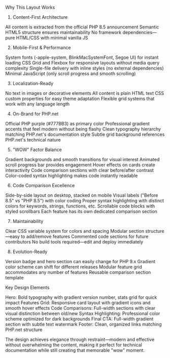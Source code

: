 Why This Layout Works
1. Content-First Architecture

All content is extracted from the official PHP 8.5 announcement
Semantic HTML5 structure ensures maintainability
No framework dependencies—pure HTML/CSS with minimal vanilla JS

2. Mobile-First & Performance

System fonts (-apple-system, BlinkMacSystemFont, Segoe UI) for instant loading
CSS Grid and Flexbox for responsive layouts without media query complexity
Single-file delivery with inline styles (no external dependencies)
Minimal JavaScript (only scroll progress and smooth scrolling)

3. Localization-Ready

No text in images or decorative elements
All content is plain HTML text
CSS custom properties for easy theme adaptation
Flexible grid systems that work with any language length

4. On-Brand for PHP.net

Official PHP purple (#777BB3) as primary color
Professional gradient accents that feel modern without being flashy
Clean typography hierarchy matching PHP.net's documentation style
Subtle grid background references PHP.net's technical nature

5. "WOW" Factor Balance

Gradient backgrounds and smooth transitions for visual interest
Animated scroll progress bar provides engagement
Hover effects on cards create interactivity
Code comparison sections with clear before/after contrast
Color-coded syntax highlighting makes code instantly readable

6. Code Comparison Excellence

Side-by-side layout on desktop, stacked on mobile
Visual labels ("Before 8.5" vs "PHP 8.5") with color coding
Proper syntax highlighting with distinct colors for keywords, strings, functions, etc.
Scrollable code blocks with styled scrollbars
Each feature has its own dedicated comparison section

7. Maintainability

Clear CSS variable system for colors and spacing
Modular section structure—easy to add/remove features
Commented code sections for future contributors
No build tools required—edit and deploy immediately

8. Evolution-Ready

Version badge and hero section can easily change for PHP 9.x
Gradient color scheme can shift for different releases
Modular feature grid accommodates any number of features
Reusable comparison section template

Key Design Elements

Hero: Bold typography with gradient version number, stats grid for quick impact
Features Grid: Responsive card layout with gradient icons and smooth hover effects
Code Comparisons: Full-width sections with clear visual distinction between old/new
Syntax Highlighting: Professional color scheme optimized for dark backgrounds
Final CTA: Full-width gradient section with subtle text watermark
Footer: Clean, organized links matching PHP.net structure

The design achieves elegance through restraint—modern and effective without 
overwhelming the content, making it perfect for technical documentation while 
still creating that memorable "wow" moment.